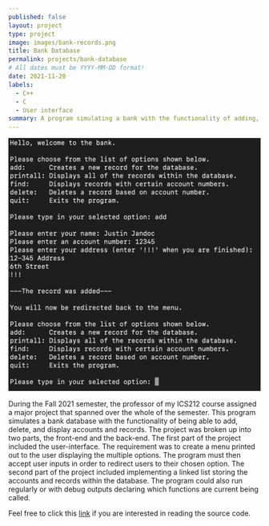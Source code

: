 ```yaml
---
published: false
layout: project
type: project
image: images/bank-records.png
title: Bank Database
permalink: projects/bank-database
# All dates must be YYYY-MM-DD format!
date: 2021-11-28
labels:
  - C++
  - C
  - User interface
summary: A program simulating a bank with the functionality of adding, displaying, and deleting records.
---
```


<img class="ui medium right floated rounded image" src="../images/bank-records.png">

During the Fall 2021 semester, the professor of my ICS212 course assigned a major project that spanned over the whole of the semester. This program simulates a bank database with the functionality of being able to add, delete, and display accounts and records. The project was broken up into two parts, the front-end and the back-end. The first part of the project included the user-interface. The requirement was to create a menu printed out to the user displaying the multiple options. The program must then accept user inputs in order to redirect users to their chosen option. The second part of the project included implementing a linked list storing the accounts and records within the database. The program could also run regularly or with debug outputs declaring which functions are current being called.

Feel free to click this [link](https://github.com/justinjandoc/Bank-Database) if you are interested in reading the source code.
